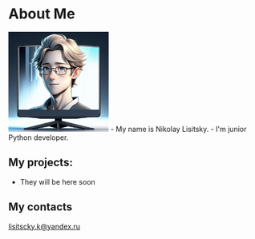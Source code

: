 # About Me

<img src="images/image.png" alt="drawing" width="200"/>
- My name is Nikolay Lisitsky.
- I'm junior Python developer. 

## My projects:

- They will be here soon

## My contacts
lisitscky.k@yandex.ru
